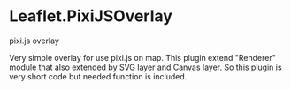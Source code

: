 # Leaflet.PixiJSOverlay
pixi.js overlay

Very simple overlay for use pixi.js on map.
This plugin extend "Renderer" module that also extended by SVG layer and Canvas layer.
So this plugin is very short code but needed function is included.

